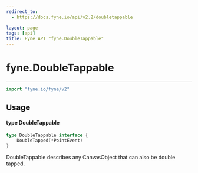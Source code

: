 ```yaml
---
redirect_to:
  - https://docs.fyne.io/api/v2.2/doubletappable

layout: page
tags: [api]
title: Fyne API "fyne.DoubleTappable"
---
```



# fyne.DoubleTappable
---
```go
import "fyne.io/fyne/v2"
```

## Usage

#### type DoubleTappable

```go
type DoubleTappable interface {
	DoubleTapped(*PointEvent)
}
```

DoubleTappable describes any CanvasObject that can also be double tapped.
